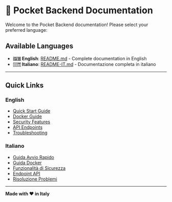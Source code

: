 # 📖 Pocket Backend Documentation

Welcome to the Pocket Backend documentation! Please select your preferred language:

## Available Languages

- **🇬🇧 English**: [README.md](README.md) - Complete documentation in English
- **🇮🇹 Italiano**: [README-IT.md](README-IT.md) - Documentazione completa in italiano

---

## Quick Links

### English
- [Quick Start Guide](README.md#-quick-start)
- [Docker Guide](README.md#-docker-guide)
- [Security Features](README.md#️-security-features)
- [API Endpoints](README.md#-api-endpoints)
- [Troubleshooting](README.md#-troubleshooting)

### Italiano
- [Guida Avvio Rapido](README-IT.md#-avvio-rapido)
- [Guida Docker](README-IT.md#-guida-docker)
- [Funzionalità di Sicurezza](README-IT.md#️-funzionalità-di-sicurezza)
- [Endpoint API](README-IT.md#-endpoint-api)
- [Risoluzione Problemi](README-IT.md#-risoluzione-problemi)

---

**Made with ❤️ in Italy**